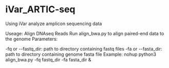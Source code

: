 # iVar_ARTIC-seq
Using iVar analyze amplicon sequencing data

Useage:
Align DNAseq Reads
Run align_bwa.py to align paired-end data to the genome
Parameters:

-fq or --fastq_dir: path to directory containing fastq files
-fa or --fasta_dir: path to directory containing genome fasta file
Example:
nohup python3 align_bwa.py -fq fastq_dir -fa fasta_dir &
